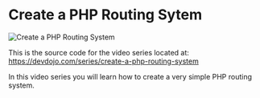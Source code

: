 # Create a PHP Routing Sytem

![Create a PHP Routing System](https://devdojo.com/uploads/images/October2017/create-a-simple-php-router-sd.jpg)

This is the source code for the video series located at: https://devdojo.com/series/create-a-php-routing-system

In this video series you will learn how to create a very simple PHP routing system.
